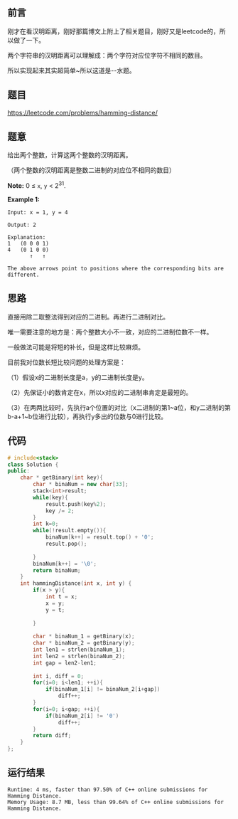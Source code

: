 ## 前言

刚才在看汉明距离，刚好那篇博文上附上了相关题目，刚好又是leetcode的，所以做了一下。

两个字符串的汉明距离可以理解成：两个字符对应位字符不相同的数目。

所以实现起来其实超简单~所以这道是--水题。


## 题目

<https://leetcode.com/problems/hamming-distance/>

## 题意

给出两个整数，计算这两个整数的汉明距离。

（两个整数的汉明距离是整数二进制的对应位不相同的数目）

**Note:**
0 ≤ `x`, `y` < 2<sup>31</sup>.

**Example 1:**

```
Input: x = 1, y = 4

Output: 2

Explanation:
1   (0 0 0 1)
4   (0 1 0 0)
       ↑   ↑

The above arrows point to positions where the corresponding bits are different.
```



## 思路

直接用除二取整法得到对应的二进制。再进行二进制对比。

唯一需要注意的地方是：两个整数大小不一致，对应的二进制位数不一样。

一般做法可能是将短的补长，但是这样比较麻烦。

目前我对位数长短比较问题的处理方案是：

（1）假设x的二进制长度是a，y的二进制长度是y。

（2）先保证小的数肯定在x，所以x对应的二进制串肯定是最短的。

（3）在两两比较时，先执行a个位置的对比（x二进制的第1~a位，和y二进制的第b-a+1~b位进行比较），再执行y多出的位数与0进行比较。

## 代码

```c++
# include<stack>
class Solution {
public:
    char * getBinary(int key){
        char * binaNum = new char[33];
        stack<int>result;
        while(key){
            result.push(key%2);
            key /= 2;
        }
        int k=0;
        while(!result.empty()){
            binaNum[k++] = result.top() + '0';
            result.pop();
            
        }
        binaNum[k++] = '\0';
        return binaNum;
    }
    int hammingDistance(int x, int y) {
        if(x > y){
            int t = x;
            x = y;
            y = t;
            
        }
           
        char * binaNum_1 = getBinary(x);
        char * binaNum_2 = getBinary(y);
        int len1 = strlen(binaNum_1);
        int len2 = strlen(binaNum_2);
        int gap = len2-len1;
        
        int i, diff = 0;
        for(i=0; i<len1; ++i){
            if(binaNum_1[i] != binaNum_2[i+gap])
                diff++;
        }
        for(i=0; i<gap; ++i){
            if(binaNum_2[i] != '0')
                diff++;
        }
        return diff;
    }
};
```


## 运行结果

```
Runtime: 4 ms, faster than 97.50% of C++ online submissions for Hamming Distance.
Memory Usage: 8.7 MB, less than 99.64% of C++ online submissions for Hamming Distance.
```

